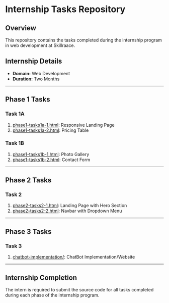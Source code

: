 # Internship Tasks Repository

## Overview
This repository contains the tasks completed during the internship program in web development at Skillraace.

## Internship Details
- **Domain:** Web Development
- **Duration:** Two Months

---

## Phase 1 Tasks

### Task 1A
1. [phase1-tasks1a-1.html](phase1-tasks1a-1.html): Responsive Landing Page
2. [phase1-tasks1a-2.html](phase1-tasks1a-2.html): Pricing Table

### Task 1B
1. [phase1-tasks1b-1.html](phase1-tasks1b-1.html): Photo Gallery
2. [phase1-tasks1b-2.html](phase1-tasks1b-2.html): Contact Form

---

## Phase 2 Tasks

### Task 2
1. [phase2-tasks2-1.html](phase2-tasks2-1.html): Landing Page with Hero Section
2. [phase2-tasks2-2.html](phase2-tasks2-2.html): Navbar with Dropdown Menu

---

## Phase 3 Tasks

### Task 3
1. [chatbot-implementation/](chatbot-implementation/): ChatBot Implementation/Website

---

## Internship Completion
The intern is required to submit the source code for all tasks completed during each phase of the internship program.
